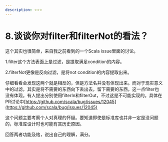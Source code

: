 ```yaml
---
description: ⭐️⭐️⭐️
---
```


# 8.谈谈你对filter和filterNot的看法？

这个其实也很简单，来自我之前看到的一个Scala issue里面的讨论。

1.filter这个方法表面上是过滤，是提取满足condition的内容。

2.filterNot更像是反向过滤，是将not condition的内容提取出来。

仔细看看会发现这两个就是相反的，但是方法名并没有体现出来。而对于现实意义中的过滤，其实是将不需要的东西向下丢出去，留下需要的东西，这一点filter也没有体现。有人提出分别使用filterIn和filterOut，不过这是不可能实现的。具体在PR讨论中[https://github.com/scala/bug/issues/12045](https://github.com/scala/bug/issues/12045)



这个问题主要考察个人对真理的怀疑。要知道即使是标准库也并非一定是没问题的，标准库设计时也可能有其历史原因。

回答两者功能及格，说出自己的理解，满分。
